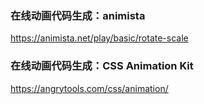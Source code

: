 ### 在线动画代码生成：animista
https://animista.net/play/basic/rotate-scale

### 在线动画代码生成：CSS Animation Kit
https://angrytools.com/css/animation/